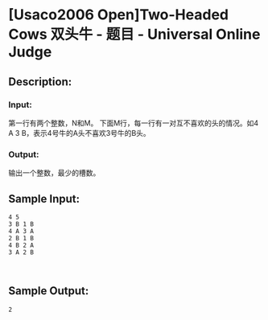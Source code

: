 # [Usaco2006 Open]Two-Headed Cows 双头牛 - 题目 - Universal Online Judge

## Description: 



### Input: 

第一行有两个整数，N和M。 下面M行，每一行有一对互不喜欢的头的情况。如4 A 3 B，表示4号牛的A头不喜欢3号牛的B头。

### Output: 

输出一个整数，最少的槽数。


## Sample Input: 
```
4 5
3 B 1 B
4 A 3 A
2 B 1 B
4 B 2 A
3 A 2 B



```

## Sample Output: 
```
2


```
